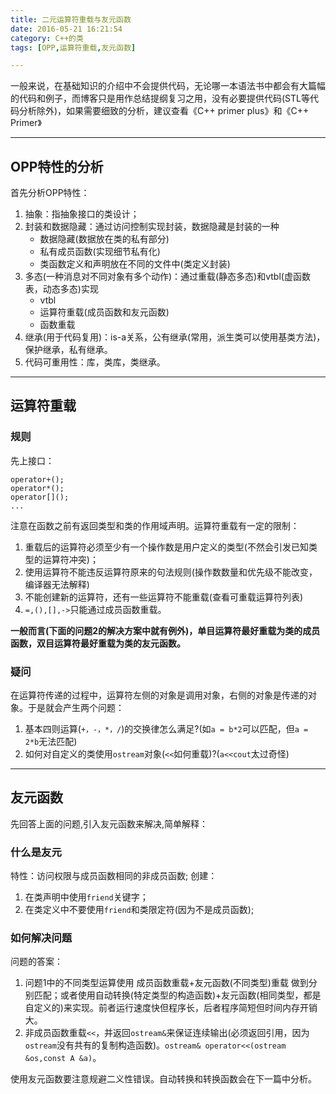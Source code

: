 ```yaml
---
title: 二元运算符重载与友元函数
date: 2016-05-21 16:21:54
category: C++的类
tags: [OPP,运算符重载,友元函数]

---
```


一般来说，在基础知识的介绍中不会提供代码，无论哪一本语法书中都会有大篇幅的代码和例子，而博客只是用作总结提纲复习之用，没有必要提供代码(STL等代码分析除外)，如果需要细致的分析，建议查看《C++ primer plus》和《C++ Primer》

---

## OPP特性的分析

首先分析OPP特性：
1. 抽象：指抽象接口的类设计；
2. 封装和数据隐藏：通过访问控制实现封装，数据隐藏是封装的一种
	+ 数据隐藏(数据放在类的私有部分)
	+ 私有成员函数(实现细节私有化)
	+ 类函数定义和声明放在不同的文件中(类定义封装)
3. 多态(一种消息对不同对象有多个动作)：通过重载(静态多态)和vtbl(虚函数表，动态多态)实现
	+ vtbl
	+ 运算符重载(成员函数和友元函数)
	+ 函数重载
4. 继承(用于代码复用)：is-a关系，公有继承(常用，派生类可以使用基类方法)，保护继承，私有继承。
5. 代码可重用性：库，类库，类继承。

---

## 运算符重载

### 规则
先上接口：
```
operator+();
operator*();
operator[]();
...
```
注意在函数之前有返回类型和类的作用域声明。运算符重载有一定的限制：
1. 重载后的运算符必须至少有一个操作数是用户定义的类型(不然会引发已知类型的运算符冲突)；
2. 使用运算符不能违反运算符原来的句法规则(操作数数量和优先级不能改变，编译器无法解释)
3. 不能创建新的运算符，还有一些运算符不能重载(查看可重载运算符列表)
4. `=,(),[],->`只能通过成员函数重载。

**一般而言(下面的问题2的解决方案中就有例外)，单目运算符最好重载为类的成员函数，双目运算符最好重载为类的友元函数。**

### 疑问
在运算符传递的过程中，运算符左侧的对象是调用对象，右侧的对象是传递的对象。于是就会产生两个问题：
1. 基本四则运算(`+，-，*，/`)的交换律怎么满足?(如`a = b*2`可以匹配，但`a = 2*b`无法匹配)
2. 如何对自定义的类使用`ostream`对象(`<<`如何重载)?(`a<<cout`太过奇怪)

---

## 友元函数

先回答上面的问题,引入友元函数来解决,简单解释：

### 什么是友元
特性：访问权限与成员函数相同的非成员函数;
创建：
1. 在类声明中使用`friend`关键字；
2. 在类定义中不要使用`friend`和类限定符(因为不是成员函数);

### 如何解决问题
问题的答案：
1. 问题1中的不同类型运算使用 成员函数重载+友元函数(不同类型)重载 做到分别匹配；或者使用自动转换(特定类型的构造函数)+友元函数(相同类型，都是自定义的)来实现。前者运行速度快但程序长，后者程序简短但时间内存开销大。
2. 非成员函数重载`<<`，并返回`ostream&`来保证连续输出(必须返回引用，因为`ostream`没有共有的复制构造函数)。`ostream& operator<<(ostream &os,const A &a)`。

使用友元函数要注意规避二义性错误。自动转换和转换函数会在下一篇中分析。





